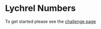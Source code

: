 # Lychrel Numbers

To get started please see the [challenge page](https://projecteuler.net/problem=55)
